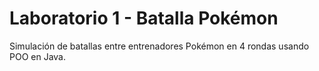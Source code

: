 # Laboratorio 1 - Batalla Pokémon

Simulación de batallas entre entrenadores Pokémon en 4 rondas usando POO en Java.